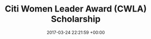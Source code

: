 ---
layout: post
categories: news
date: 2017-03-24 22:21:59 +00:00
title:  "Citi Women Leader Award (CWLA) Scholarship"
titleurl: https://www.bits-pilani.ac.in/pilani/computerscience/StudentAcheivements
important: ""
highlight: ""
summary:   Awarded one year of study scholarship (Top 3 among 1200 candidates selected nationwide). <br> <center><img src="https://www.bits-pilani.ac.in/uploads/pilani_upload/dept_computer_science_and_information_systems/achievements/Vidhi_Jain_Citi_Women_Leader_Award_2017_Full.jpg" alt="cwla award" style="padding-top:0px;padding-bottom:0px;border-radius:15px;border:1px solid black;width:auto; height:auto; max-width:45%;" />&nbsp;&nbsp;<img src="images/cwla.jpeg" alt="cwla group pic" style="padding-top:0px;padding-bottom:0px;border-radius:15px;border:1px solid black;width:auto; height:auto; max-width:45%;" /></center>
---